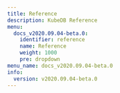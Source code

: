 ```yaml
---
title: Reference
description: KubeDB Reference
menu:
  docs_v2020.09.04-beta.0:
    identifier: reference
    name: Reference
    weight: 1000
    pre: dropdown
menu_name: docs_v2020.09.04-beta.0
info:
  version: v2020.09.04-beta.0
---
```


